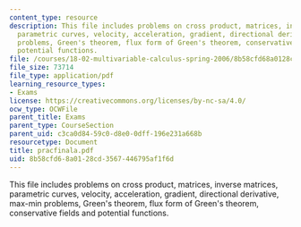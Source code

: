 ```yaml
---
content_type: resource
description: This file includes problems on cross product, matrices, inverse matrices,
  parametric curves, velocity, acceleration, gradient, directional derivative, max-min
  problems, Green's theorem, flux form of Green's theorem, conservative fields and
  potential functions.
file: /courses/18-02-multivariable-calculus-spring-2006/8b58cfd68a0128cd3567446795af1f6d_pracfinala.pdf
file_size: 73714
file_type: application/pdf
learning_resource_types:
- Exams
license: https://creativecommons.org/licenses/by-nc-sa/4.0/
ocw_type: OCWFile
parent_title: Exams
parent_type: CourseSection
parent_uid: c3ca0d84-59c0-d8e0-0dff-196e231a668b
resourcetype: Document
title: pracfinala.pdf
uid: 8b58cfd6-8a01-28cd-3567-446795af1f6d
---
```

This file includes problems on cross product, matrices, inverse matrices, parametric curves, velocity, acceleration, gradient, directional derivative, max-min problems, Green's theorem, flux form of Green's theorem, conservative fields and potential functions.